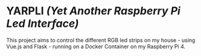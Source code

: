 # YARPLI *(Yet Another Raspberry Pi Led Interface)*

This project aims to control the different RGB led strips on my house - using Vue.js and Flask - running on a Docker Container on my Raspberry Pi 4.
